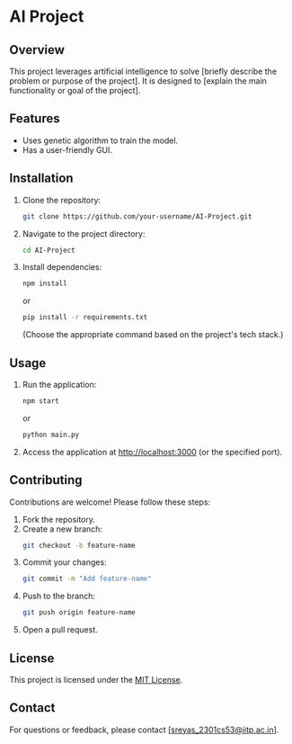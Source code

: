 # AI Project

## Overview
This project leverages artificial intelligence to solve [briefly describe the problem or purpose of the project]. It is designed to [explain the main functionality or goal of the project].

## Features
- Uses genetic algorithm to train the model.
- Has a user-friendly GUI.

## Installation
1. Clone the repository:
   ```bash
   git clone https://github.com/your-username/AI-Project.git
   ```
2. Navigate to the project directory:
   ```bash
   cd AI-Project
   ```
3. Install dependencies:
   ```bash
   npm install
   ```
   or
   ```bash
   pip install -r requirements.txt
   ```
   (Choose the appropriate command based on the project's tech stack.)

## Usage
1. Run the application:
   ```bash
   npm start
   ```
   or
   ```bash
   python main.py
   ```
2. Access the application at [http://localhost:3000](http://localhost:3000) (or the specified port).

## Contributing
Contributions are welcome! Please follow these steps:
1. Fork the repository.
2. Create a new branch:
   ```bash
   git checkout -b feature-name
   ```
3. Commit your changes:
   ```bash
   git commit -m "Add feature-name"
   ```
4. Push to the branch:
   ```bash
   git push origin feature-name
   ```
5. Open a pull request.

## License
This project is licensed under the [MIT License](LICENSE).

## Contact
For questions or feedback, please contact [sreyas_2301cs53@iitp.ac.in].

